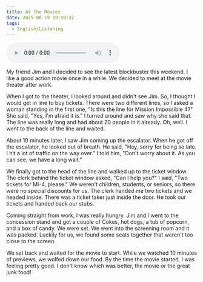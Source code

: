 ```yaml
---
title: At the Movies
date: 2025-08-19 19:50:32
tags:
  - English/Listening
---
```

<audio controls src="https://cx-onedrive.pages.dev/api/raw?path=/Polyglot/ESLPod/026-at-the-movies.mp3"></audio>

My friend Jim and I decided to see the latest blockbuster this weekend. I like a good action movie once in a while. We decided to meet at the movie theater after work.

When I got to the theater, I looked around and didn't see Jim. So, I thought I would get in line to buy tickets. There were two different lines, so I asked a woman standing in the first one, "Is this the line for Mission Impossible 4?" She said, "Yes, I'm afraid it is." I turned around and saw why she said that. The line was really long and had about 20 people in it already. Oh, well. I went to the back of the line and waited.

About 10 minutes later, I saw Jim coming up the escalator. When he got off the escalator, he looked out of breath. He said, "Hey, sorry for being so late. I hit a lot of traffic on the way over." I told him, "Don't worry about it. As you can see, we have a long wait."

We finally got to the head of the line and walked up to the ticket window. The clerk behind the ticket window asked, "Can I help you?" I said, "Two tickets for MI-4, please." We weren't children, students, or seniors, so there were no special discounts for us. The clerk handed me two tickets and we headed inside. There was a ticket taker just inside the door. He took our tickets and handed back our stubs.

Coming straight from work, I was really hungry. Jim and I went to the concession stand and got a couple of Cokes, hot dogs, a tub of popcorn, and a box of candy. We were set. We went into the screening room and it was packed. Luckily for us, we found some seats together that weren't too close to the screen.

We sat back and waited for the movie to start. While we watched 10 minutes of previews, we wolfed down our food. By the time the movie started, I was feeling pretty good. I don't know which was better, the movie or the great junk food!
